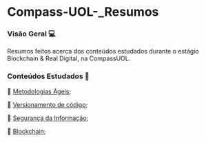 # Compass-UOL-_Resumos

### Visão Geral :computer:

Resumos feitos acerca dos conteúdos estudados durante o estágio Blockchain & Real Digital, na CompassUOL.

### Conteúdos Estudados :closed_book:

:pushpin: [Metodologias Ágeis](https://github.com/JoseMarques32/Compass-UOL-_Resumos/blob/main/Metodologias%20%C3%81geis/SCRUM.mkd);

:pushpin: [Versionamento de código](https://github.com/JoseMarques32/Compass-UOL-_Resumos/tree/main/Versionamento%20de%20C%C3%B3digo);

:pushpin: [Segurança da Informação](https://github.com/JoseMarques32/Compass-UOL-_Resumos/blob/main/Seguran%C3%A7a%20da%20Informa%C3%A7%C3%A3o/Seguranca_da_Informacao.mkd);

:pushpin: [Blockchain](https://github.com/JoseMarques32/Compass-UOL-_Resumos/blob/main/Blockchain/Blockchain.mkd);












